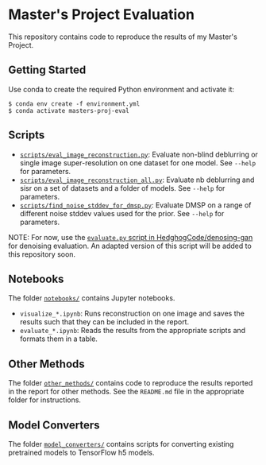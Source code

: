 # Master's Project Evaluation

This repository contains code to reproduce the results of my Master's Project.

## Getting Started

Use conda to create the required Python environment and activate it:
```
$ conda env create -f environment.yml
$ conda activate masters-proj-eval
```

## Scripts

* [`scripts/eval_image_reconstruction.py`](scripts/eval_image_reconstruction.py): Evaluate non-blind deblurring or single image super-resolution on one dataset for one model. See `--help` for parameters.
* [`scripts/eval_image_reconstruction_all.py`](scripts/eval_image_reconstruction_all.py): Evaluate nb deblurring and sisr on a set of datasets and a folder of models. See `--help` for parameters.
* [`scripts/find_noise_stddev_for_dmsp.py`](scripts/find_noise_stddev_for_dmsp.py): Evaluate DMSP on a range of different noise stddev values used for the prior. See `--help` for parameters.

NOTE: For now, use the [`evaluate.py` script in HedghogCode/denosing-gan](https://github.com/HedgehogCode/denoising-gan/blob/master/evaluate.py) for denoising evaluation. An adapted version of this script will be added to this repository soon.


## Notebooks

The folder [`notebooks/`](notebooks/) contains Jupyter notebooks.

* `visualize_*.ipynb`: Runs reconstruction on one image and saves the results such that they can be included in the report.
* `evaluate_*.ipynb`: Reads the results from the appropriate scripts and formats them in a table.


## Other Methods

The folder [`other_methods/`](other_methods/) contains code to reproduce the results reported in the report for other methods. See the `README.md` file in the appropriate folder for instructions.


## Model Converters

The folder [`model_converters/`](model-converters/) contains scripts for converting existing pretrained models to TensorFlow h5 models.
